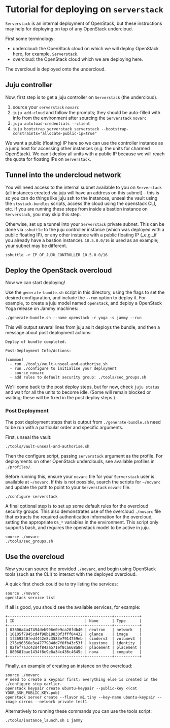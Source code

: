# Tutorial for deploying on `serverstack`

`Serverstack` is an internal deployment of OpenStack, but these instructions may help for deploying on top of any OpenStack undercloud.

First some terminology:

- undercloud: the OpenStack cloud on which we will deploy OpenStack here, for example, `Serverstack`.
- overcloud: the OpenStack cloud which we are deploying here.

The overcloud is deployed onto the undercloud.

## Juju controller

Now, first step is to get a juju controller on `Serverstack` (the undercloud).

1. source your `serverstack` `novarc`
2. `juju add-cloud` and follow the prompts; they should be auto-filled with info from the environment after sourcing the `Serverstack` `novarc`
3. `juju autoload-credentials --client`
4. `juju bootstrap serverstack serverstack --bootstrap-constraints="allocate-public-ip=true"`

We want a public (floating) IP here so we can use the controller instance as a jump host for accessing other instances (_e.g._ the units for charmed OpenStack). We can't deploy all units with a public IP because we will reach the quota for floating IPs on `Serverstack`.

## Tunnel into the undercloud network

You will need access to the internal subnet available to you on `Serverstack` (all instances created via juju will have an address on this subnet) - this is so you can do things like juju ssh to the instances, unseal the vault using the `stsstack-bundles` scripts, access the cloud using the openstack CLI, etc. If you are running these steps from inside a bastion instance on `Serverstack`, you may skip this step.

Otherwise, set up a tunnel into your `Serverstack` private subnet. This can be done via `sshuttle` to the juju controller instance (which was deployed with a public floating IP), or any other instance with a public floating IP (_e.g._if you already have a bastion instance). `10.5.0.0/16` is used as an example; your subnet may be different.

```console
sshuttle -r IP_OF_JUJU_CONTROLLER 10.5.0.0/16
```

## Deploy the OpenStack overcloud

Now we can start deploying!

Use the `generate-bundle.sh` script in this directory, using the flags to set the desired configuration, and include the `--run` option to deploy it. For example, to create a juju model named `openstack`, and deploy a OpenStack Yoga release on Jammy machines:

```console
./generate-bundle.sh --name openstack -r yoga -s jammy --run
```

This will output several lines from juju as it deploys the bundle, and then a message about post deployment actions:

```console
Deploy of bundle completed.

Post-Deployment Info/Actions:

[common]
  - run ./tools/vault-unseal-and-authorise.sh
  - run ./configure to initialise your deployment
  - source novarc
  - add rules to default security group: ./tools/sec_groups.sh
```

We'll come back to the post deploy steps, but for now, check `juju status` and wait for all the units to become idle. (Some will remain blocked or waiting; these will be fixed in the post deploy steps.)

### Post Deployment

The post deployment steps that is output from `./generate-bundle.sh` need to be run with a particular order and specific arguments.

First, unseal the vault:

```console
./tools/vault-unseal-and-authorise.sh
```

Then the configure script, passing `serverstack` argument as the profile. For deployments on other OpenStack underclouds, see available profiles in `./profiles/`.

Before running this, ensure your `novarc` file for your `Serverstack` user is available at `~/novarc`.
If this is not possible, search the scripts for `~/novarc` and update the path to point to your `Serverstack` `novarc` file.

```console
./configure serverstack
```

A final optional step is to set up some default rules for the overcloud security groups. This also demonstrates use of the overcloud `./novarc` file that extracts the required authentication information for the overcloud, setting the appropriate `OS_*` variables in the environment. This script only supports bash, and requires the openstack model to be active in juju.

```console
source ./novarc
./tools/sec_groups.sh
```

## Use the overcloud

Now you can source the provided `./novarc`, and begin using OpenStack tools (such as the CLI)
to interact with the deployed overcloud.

A quick first check could be to try listing the services:

```console
source ./novarc
openstack service list
```

If all is good, you should see the available services, for example:

```console
+----------------------------------+-----------+-----------+
| ID                               | Name      | Type      |
+----------------------------------+-----------+-----------+
| 03806a4a47494deb996e0e9ca20fdb46 | neutron   | network   |
| 10105f7945cd4f98b19830f3fff04432 | glance    | image     |
| 1f369340fed4442e8c3583e7914759eb | cinderv3  | volumev3  |
| 275e96356e3e4777984dd7f0fb43c53f | keystone  | identity  |
| 82fef7a3c42d4f84aa571ef8ca668a8d | placement | placement |
| 880681bae1434f8e9e8a34c436c4645c | nova      | compute   |
+----------------------------------+-----------+-----------+
```

Finally, an example of creating an instance on the overcloud:

```console
source ./novarc
# need to create a keypair first; everything else is created in the ./configure step earlier.
openstack keypair create ubuntu-keypair --public-key <(cat YOUR_SSH_PUBLIC_KEY.pub)
openstack server create --flavor m1.tiny --key-name ubuntu-keypair --image cirros --network private test1
```

Alternatively to running these commands you can use the tools script:

```console
./tools/instance_launch.sh 1 jammy
```
